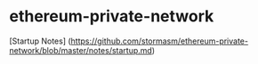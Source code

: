 # ethereum-private-network

[Startup Notes]
(https://github.com/stormasm/ethereum-private-network/blob/master/notes/startup.md)
